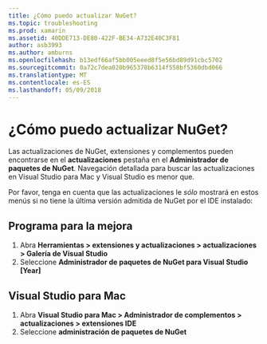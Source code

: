 ```yaml
---
title: ¿Cómo puedo actualizar NuGet?
ms.topic: troubleshooting
ms.prod: xamarin
ms.assetid: 40DDE713-DE80-422F-BE34-A732E40C3F81
author: asb3993
ms.author: amburns
ms.openlocfilehash: b13edf66af5bb005eeed8f5e56bd89d91cbc5702
ms.sourcegitcommit: 0a72c7dea020b965378b6314f558bf5360dbd066
ms.translationtype: MT
ms.contentlocale: es-ES
ms.lasthandoff: 05/09/2018
---
```

# <a name="how-can-i-update-nuget"></a>¿Cómo puedo actualizar NuGet?

Las actualizaciones de NuGet, extensiones y complementos pueden encontrarse en el **actualizaciones** pestaña en el **Administrador de paquetes de NuGet**. Navegación detallada para buscar las actualizaciones en Visual Studio para Mac y Visual Studio es menor que. 

Por favor, tenga en cuenta que las actualizaciones le *sólo* mostrará en estos menús si no tiene la última versión admitida de NuGet por el IDE instalado:

## <a name="visual-studio"></a>Programa para la mejora
1. Abra **Herramientas > extensiones y actualizaciones > actualizaciones > Galería de Visual Studio**
2. Seleccione **Administrador de paquetes de NuGet para Visual Studio [Year]**

## <a name="visual-studio-for-mac"></a>Visual Studio para Mac

1. Abra **Visual Studio para Mac > Administrador de complementos > actualizaciones > extensiones IDE**
2. Seleccione **administración de paquetes de NuGet**

